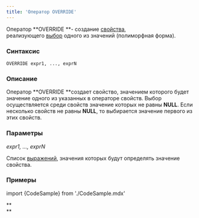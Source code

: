 ```yaml
---
title: 'Оператор OVERRIDE'
---
```


Оператор **OVERRIDE **- создание [свойства](Свойства.md), реализующего [выбор](Выбор_CASE_IF_MULTI_OVERRIDE_EXCLUSIVE.md#exclusive) одного из значений (полиморфная форма).

### Синтаксис

    OVERRIDE expr1, ..., exprN

### Описание

Оператор **OVERRIDE **создает свойство, значением которого будет значение одного из указанных в операторе свойств. Выбор осуществляется среди свойств значение которых не равны **NULL**. Если несколько свойств не равны **NULL**, то выбирается значение первого из этих свойств.

### Параметры

*expr1, ..., exprN*

Список [выражений](Выражения.md), значения которых будут определять значение свойства.

### Примеры


import {CodeSample} from './CodeSample.mdx'

<CodeSample url="https://ru-documentation.lsfusion.org/sample?file=OperatorPropertySample&block=override"/>

**  
**
